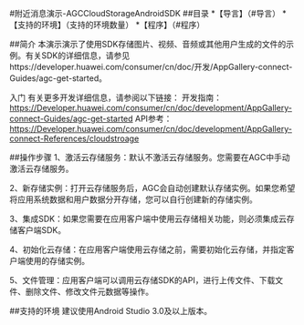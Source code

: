 #附近消息演示-AGCCloudStorageAndroidSDK
##目录
*【导言】（#导言）
*【支持的环境】（支持的环境数量）
*【程序】（#程序）

##简介
本演示演示了使用SDK存储图片、视频、音频或其他用户生成的文件的示例。有关SDK的详细信息，请参见https://developer.huawei.com/consumer/cn/doc/开发/AppGallery-connect-Guides/agc-get-started。

入门
有关更多开发详细信息，请参阅以下链接：
开发指南：https://Developer.huawei.com/consumer/cn/doc/development/AppGallery-connect-Guides/agc-get-started
API参考：https://Developer.huawei.com/consumer/cn/doc/development/AppGallery-connect-References/cloudstroage

##操作步骤
1、激活云存储服务：默认不激活云存储服务。您需要在AGC中手动激活云存储服务。

2、新存储实例：打开云存储服务后，AGC会自动创建默认存储实例。如果您希望将应用系统数据和用户数据分开存储，您可以自行创建新的存储实例。

3、集成SDK：如果您需要在应用客户端中使用云存储相关功能，则必须集成云存储客户端SDK。

4、初始化云存储：在应用客户端使用云存储之前，需要初始化云存储，并指定客户端使用的存储实例。

5、文件管理：应用客户端可以调用云存储SDK的API，进行上传文件、下载文件、删除文件、修改文件元数据等操作。

##支持的环境
建议使用Android Studio 3.0及以上版本。

